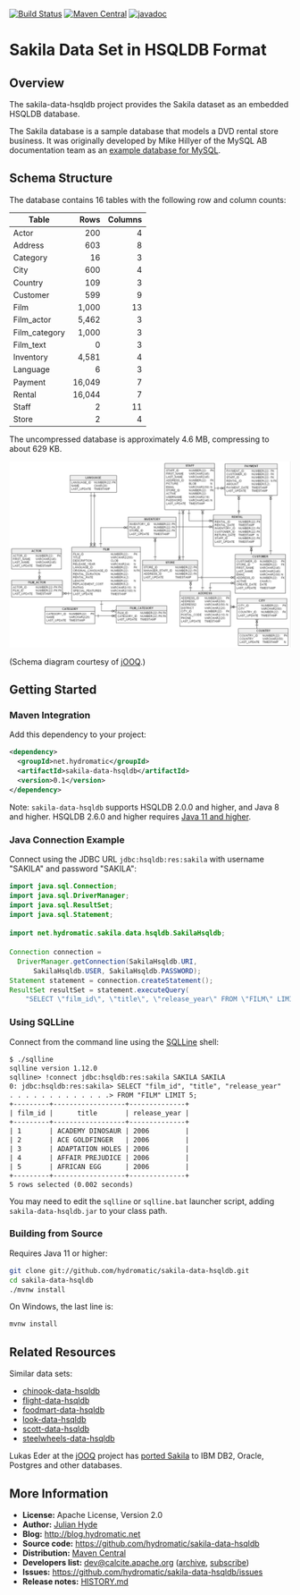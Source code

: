 <!--
{% comment %}
Licensed to Julian Hyde under one or more contributor license
agreements.  See the NOTICE file distributed with this work
for additional information regarding copyright ownership.
Julian Hyde licenses this file to you under the Apache
License, Version 2.0 (the "License"); you may not use this
file except in compliance with the License.  You may obtain a
copy of the License at

http://www.apache.org/licenses/LICENSE-2.0

Unless required by applicable law or agreed to in writing,
software distributed under the License is distributed on an
"AS IS" BASIS, WITHOUT WARRANTIES OR CONDITIONS OF ANY KIND,
either express or implied.  See the License for the specific
language governing permissions and limitations under the
License.
{% endcomment %}
-->
[![Build Status](https://github.com/hydromatic/sakila-data-hsqldb/actions/workflows/main.yml/badge.svg?branch=main)](https://github.com/hydromatic/sakila-data-hsqldb/actions?query=branch%3Amain)
[![Maven Central](https://maven-badges.herokuapp.com/maven-central/net.hydromatic/sakila-data-hsqldb/badge.svg)](https://maven-badges.herokuapp.com/maven-central/net.hydromatic/sakila-data-hsqldb)
[![javadoc](https://javadoc.io/badge2/net.hydromatic/morel/javadoc.svg)](https://javadoc.io/doc/net.hydromatic/sakila-data-hsqldb)

# Sakila Data Set in HSQLDB Format

## Overview

The sakila-data-hsqldb project provides the Sakila dataset as an
embedded HSQLDB database.

The Sakila database is a sample database that models a DVD rental
store business. It was originally developed by Mike Hillyer of the
MySQL AB documentation team as an
[example database for MySQL](https://dev.mysql.com/doc/sakila/en/).

## Schema Structure

The database contains 16 tables with the following row and column
counts:

| Table         |   Rows | Columns |
|---------------|-------:|--------:|
| Actor         |    200 |       4 |
| Address       |    603 |       8 |
| Category      |     16 |       3 |
| City          |    600 |       4 |
| Country       |    109 |       3 |
| Customer      |    599 |       9 |
| Film          |  1,000 |      13 |
| Film_actor    |  5,462 |       3 |
| Film_category |  1,000 |       3 |
| Film_text     |      0 |       3 |
| Inventory     |  4,581 |       4 |
| Language      |      6 |       3 |
| Payment       | 16,049 |       7 |
| Rental        | 16,044 |       7 |
| Staff         |      2 |      11 |
| Store         |      2 |       4 |

The uncompressed database is approximately 4.6 MB, compressing to
about 629 KB.

![Sakila schema diagram](sakila.png)

(Schema diagram courtesy of [jOOQ](https://www.jooq.org/).)

## Getting Started

### Maven Integration

Add this dependency to your project:

```xml
<dependency>
  <groupId>net.hydromatic</groupId>
  <artifactId>sakila-data-hsqldb</artifactId>
  <version>0.1</version>
</dependency>
```

Note: `sakila-data-hsqldb` supports HSQLDB 2.0.0 and higher, and Java
8 and higher. HSQLDB 2.6.0 and higher requires
[Java 11 and higher](http://hsqldb.org/doc/2.0/changelist_2_0.txt).

### Java Connection Example

Connect using the JDBC URL `jdbc:hsqldb:res:sakila` with username
"SAKILA" and password "SAKILA":

```java
import java.sql.Connection;
import java.sql.DriverManager;
import java.sql.ResultSet;
import java.sql.Statement;

import net.hydromatic.sakila.data.hsqldb.SakilaHsqldb;

Connection connection =
  DriverManager.getConnection(SakilaHsqldb.URI,
      SakilaHsqldb.USER, SakilaHsqldb.PASSWORD);
Statement statement = connection.createStatement();
ResultSet resultSet = statement.executeQuery(
    "SELECT \"film_id\", \"title\", \"release_year\" FROM \"FILM\" LIMIT 5");
```

### Using SQLLine

Connect from the command line using the
[SQLLine](https://github.com/julianhyde/sqlline) shell:

```
$ ./sqlline
sqlline version 1.12.0
sqlline> !connect jdbc:hsqldb:res:sakila SAKILA SAKILA
0: jdbc:hsqldb:res:sakila> SELECT "film_id", "title", "release_year"
. . . . . . . . . . . . .> FROM "FILM" LIMIT 5;
+---------+------------------+--------------+
| film_id |      title       | release_year |
+---------+------------------+--------------+
| 1       | ACADEMY DINOSAUR | 2006         |
| 2       | ACE GOLDFINGER   | 2006         |
| 3       | ADAPTATION HOLES | 2006         |
| 4       | AFFAIR PREJUDICE | 2006         |
| 5       | AFRICAN EGG      | 2006         |
+---------+------------------+--------------+
5 rows selected (0.002 seconds)
```

You may need to edit the `sqlline` or `sqlline.bat` launcher script,
adding `sakila-data-hsqldb.jar` to your class path.

### Building from Source

Requires Java 11 or higher:

```bash
git clone git://github.com/hydromatic/sakila-data-hsqldb.git
cd sakila-data-hsqldb
./mvnw install
```

On Windows, the last line is:

```bash
mvnw install
```

## Related Resources

Similar data sets:
* [chinook-data-hsqldb](https://github.com/julianhyde/chinook-data-hsqldb)
* [flight-data-hsqldb](https://github.com/julianhyde/flight-data-hsqldb)
* [foodmart-data-hsqldb](https://github.com/julianhyde/foodmart-data-hsqldb)
* [look-data-hsqldb](https://github.com/hydromatic/look-data-hsqldb)
* [scott-data-hsqldb](https://github.com/julianhyde/scott-data-hsqldb)
* [steelwheels-data-hsqldb](https://github.com/julianhyde/steelwheels-data-hsqldb)

Lukas Eder at the [jOOQ](https://www.jooq.org/) project has
[ported Sakila](https://github.com/jOOQ/sakila) to IBM DB2, Oracle,
Postgres and other databases.

## More Information

* **License:** Apache License, Version 2.0
* **Author:** [Julian Hyde](https://github.com/julianhyde)
* **Blog:** http://blog.hydromatic.net
* **Source code:** https://github.com/hydromatic/sakila-data-hsqldb
* **Distribution:** [Maven Central](https://search.maven.org/#search%7Cga%7C1%7Ca%3A%22sakila-data-hsqldb%22)
* **Developers list:** [dev@calcite.apache.org](mailto:dev@calcite.apache.org) ([archive](https://mail-archives.apache.org/mod_mbox/calcite-dev/), [subscribe](mailto:dev-subscribe@calcite.apache.org))
* **Issues:** https://github.com/hydromatic/sakila-data-hsqldb/issues
* **Release notes:** [HISTORY.md](HISTORY.md)
